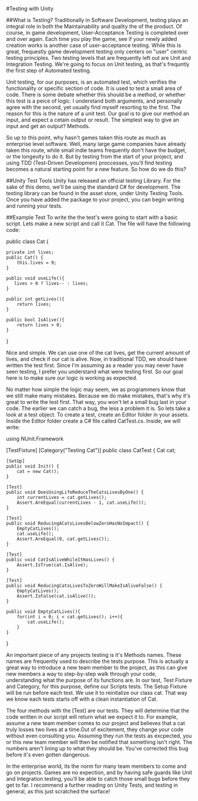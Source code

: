 #Testing with Unity

##What is Testing?
Traditionally in Software Development, testing plays an integral role in both the Maintainability and quality the of the product. Of course, in game development, User-Acceptance Testing is completed over and over again. Each time you play the game, see if your newly added creation works is another case of user-acceptance testing. While this is great, frequestly game development testing only centers on "user" centric testing principles. Two testing levels that are frequently left out are Unit and Integration Testing. We're going to focus on Unit testing, as that's frequntly the first step of Automated testing.

Unit testing, for our purposes, is an automated test, which verifies the functionality or specific section of code. It is used to test a small area of code. There is some debate whether this should be a method, or whether this test is a peice of logic. I understand both arguments, and personally agree with the second, yet usually find myself resorting to the first. The reason for this is the nature of a unit test. Our goal is to give our method an input, and expect a cetain output or result. The simplest way to give an input and get an output? Methods. 

So up to this point, why hasn't games taken this route as much as enterprise level software. Well, many large game companies have already taken this route, while small indie teams frequently don't have the budget, or the longevity to do it. But by testing from the start of your project, and using TDD (Test-Driven Developmen) proccesses, you'll find testing becomes a natural starting point for a new feature. So how do we do this?

##Unity Test Tools
Unity has released an official testing Library. For the sake of this demo, we'll be using the standard C# for development. The testing library can be found in the asset store, under Unity Testing Tools. Once you have added the package to your project, you can begin writing and running your tests.


##Example Test
To write the the test's were going to start with a basic script. Lets make a new script and call it Cat. The file will have the following code:

public class Cat {
    
    private int lives;
    public Cat() {
        this.lives = 9;
    }

    public void useLife(){
       lives > 0 ? lives-- : lives;
    }

    public int getLives(){
        return lives;
    }

    public bool IsAlive(){
        return lives > 0; 
    }

}

Nice and simple. We can use one of the cat lives, get the current amount of lives, and check if our cat is alive. Now, in traditional TDD, we should have written the test first. Since I'm assuming as a reader you may never have seen testing, I prefer you understand what were testing first. So our goal here is to make sure our logic is working as expected. 

No matter how simple the logic may seem, we as programmers know that we still make many mistakes. Because we do make mistakes, that's why it's great to write the test first. That way, you won't let a small bug last in your code. The earlier we can catch a bug, the less a problem it is. So lets take a look at a test object. To create a test, create an Editor folder in your assets. Inside the Editor folder create a C# file called CatTest.cs. Inside, we will write:

using NUnit.Framework

[TestFixture]
[Category("Testing Cat")]
public class CatTest {
    Cat cat;

    [SetUp]
    public void Init() {
        cat = new Cat();
    }

    [Test]
    public void DoesUsingLifeReduceTheCatsLivesByOne() {
        int currentLives = cat.getLives();
        Assert.AreEqual(currentLives - 1, cat.useLife());
    }

    [Test]
    public void ReducingACatsLivesBelowZeroHasNoImpact() {
        EmptyCatLives();
        cat.useLife();
        Assert.AreEqual(0, cat.getLives());
    }

    [Test]
    public void CatIsAliveWhileItHasLives() {
        Assert.IsTrue(cat.IsAlive);
    }
    
    [Test]
    public void ReducingCatsLivesToZeroWillMakeIsAliveFalse() {
        EmptyCatLives();
        Assert.IsFalse(cat.isAlive());
    }

    public void EmptyCatLives(){
        for(int i = 0; i < cat.getLives(); i++){
            cat.useLife();
        }
    }
}

An important piece of any projects testing is it's Methods names. These names are frequently used to describe the tests purpose. This is actually a great way to introduce a new team member to the project, as this can give new members a way to step-by-step walk through your code, understanding what the purpose of its functions are. In our test, Test Fixture and Category, for this purpose, define our Scripts tests. The Setup Fixture will be run before each test. We use it to reinitalize our class cat. That way we know each tests starts off with a clean instantiation of Cat. 

The four methods with the [Test] are our tests. They will determine that the code written in our script will return what we expect it to. For example, assume a new team member comes to our project and believes that a cat truly losses two lives at a time.Out of excitement, they change your code without even consulting you. Assuming they run the tests as excpected, you or this new team member will then be notified that something isn't right. The numbers aren't lining up to what they should be. You've corrected this bug before it's even gotten dangerous.

In the enterprise world, its the norm for many team members to come and go on projects. Games are no expection, and by having safe guards like Unit and Integration testing, you'll be able to catch those small bugs before they get to far. I recommend a further reading on Unity Tests, and testing in general, as this just scratched the surface!
